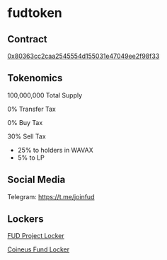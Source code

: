 # fudtoken

## Contract

[0x80363cc2caa2545554d155031e47049ee2f98f33](https://snowtrace.io/token/0x80363cc2caa2545554d155031e47049ee2f98f33)

## Tokenomics

100,000,000 Total Supply

0% Transfer Tax

0% Buy Tax

30% Sell Tax
- 25% to holders in WAVAX
- 5% to LP

## Social Media
Telegram: https://t.me/joinfud

## Lockers

[FUD Project Locker](https://snowtrace.io/token/0x80363cc2caa2545554d155031e47049ee2f98f33?a=0xb930131f9b73e229c1ae1cf67409e99336043dc2)

[Coineus Fund Locker](https://snowtrace.io/token/0x80363cc2caa2545554d155031e47049ee2f98f33?a=0x2873b157ba89812ddf297719b66585a3aa836599)
